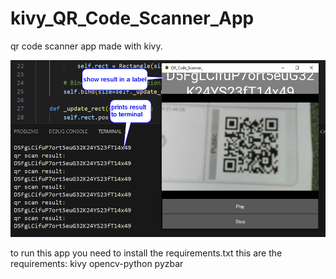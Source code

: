 # kivy_QR_Code_Scanner_App
qr code scanner app made with kivy.

![alt text](kivy_QR_Code_Scanner_App.png)

to run this app you need to install the requirements.txt
this are the requirements:
kivy
opencv-python
pyzbar